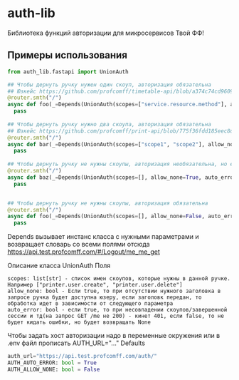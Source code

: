 # auth-lib
Библиотека функций авторизации для микросервисов Твой ФФ!


## Примеры использования
```python
from auth_lib.fastapi import UnionAuth

## Чтобы дернуть ручку нужен один скоуп, авторизация обязательна
## Юзкейс https://github.com/profcomff/timetable-api/blob/a374c74cd960941100f6c923ff9c3ff706a1ed09/calendar_backend/routes/room/room.py#L45
@router.smth("/")
async def foo(_=Depends(UnionAuth(scopes=["service.resource.method"], allow_none=False, auto_error=True))):
  pass
  
## Чтобы дернуть ручку нужно два скоупа, авторизация обязательна
## Юзкейс https://github.com/profcomff/print-api/blob/775f36fdd185eec8d9096d3472b7730cf5ac9798/print_service/routes/user.py#L78
@router.smth("/")
async def bar(_=Depends(UnionAuth(scopes=["scope1", "scope2"], allow_none=False, auto_error=True))):
  pass
  
## Чтобы дернуть ручку не нужны скоупы, авторизация необязательна, но если передана недействительная сессия, то кинет ошибку
@router.smth("/")
async def baz(_=Depends(UnionAuth(scopes=[], allow_none=True, auto_error=True))):
  pass


## Чтобы дернуть ручку не нужны скоупы, авторизация обязательна
@router.smth("/")
async def foo(_=Depends(UnionAuth(scopes=[], allow_none=False, auto_error=True))):
  pass

```
Depends вызывает инстанс класса с нужными параметрами и возвращает словарь со всеми полями отсюда https://api.test.profcomff.com/#/Logout/me_me_get

Описание класса UnionAuth
Поля
```
scopes: list[str] - список имен скоупов, которые нужны в данной ручке. Например ["printer.user.create", "printer.user.delete"]
allow_none: bool - Если true, то при отсутствии нужного заголовка в запросе ручка будет доступна юзеру, если заголовк передан, то обработка идет в зависимости от следующего параметра
auto_error: bool - если true, то при несовпадении скоупов/завершенной сессии и тд(на запрос GET /me не 200) - кинет 401, если false, то не будет кидать ошибки, но будет возвращать None
```
Чтобы задать хост авторизации надо в переменные окружения или в .env файл прописать AUTH_URL="..."
Defaults 
```python
auth_url="https://api.test.profcomff.com/auth/"
AUTH_AUTO_ERROR: bool = True
AUTH_ALLOW_NONE: bool = False

```
